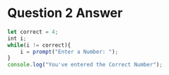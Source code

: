 # Question 2 Answer
```js
let correct = 4;
int i;
while(i != correct){
    i = prompt("Enter a Number: ");
}
console.log("You've entered the Correct Number");
```
